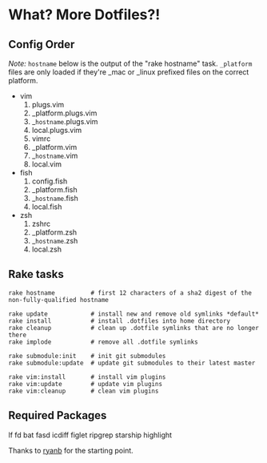 What? More Dotfiles?!
=====================

Config Order
------------
_Note:_ `hostname` below is the output of the "rake hostname" task. `_platform` files are only loaded if they're _mac or _linux prefixed files on the correct platform.

* vim
    1. plugs.vim
    1. _platform.plugs.vim
    1. _`hostname`.plugs.vim
    1. local.plugs.vim
    1. vimrc
    1. _platform.vim
    1. _`hostname`.vim
    1. local.vim
* fish
    1. config.fish
    1. _platform.fish
    1. _`hostname`.fish
    1. local.fish
* zsh
    1. zshrc
    1. _platform.zsh
    1. _`hostname`.zsh
    1. local.zsh

Rake tasks
----------

```
rake hostname          # first 12 characters of a sha2 digest of the non-fully-qualified hostname

rake update            # install new and remove old symlinks *default*
rake install           # install .dotfiles into home directory
rake cleanup           # clean up .dotfile symlinks that are no longer there
rake implode           # remove all .dotfile symlinks

rake submodule:init    # init git submodules
rake submodule:update  # update git submodules to their latest master

rake vim:install       # install vim plugins
rake vim:update        # update vim plugins
rake vim:cleanup       # clean vim plugins
```

Required Packages
-----------------

lf
fd
bat
fasd
icdiff
figlet
ripgrep
starship
highlight

Thanks to [ryanb](https://github.com/ryanb/dotfiles) for the starting point.
